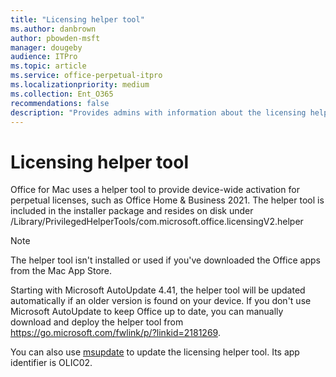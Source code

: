 ```yaml
---
title: "Licensing helper tool"
ms.author: danbrown
author: pbowden-msft
manager: dougeby
audience: ITPro
ms.topic: article
ms.service: office-perpetual-itpro
ms.localizationpriority: medium
ms.collection: Ent_O365
recommendations: false
description: "Provides admins with information about the licensing helper tool and how to update it with msupdate or manually."
---
```


# Licensing helper tool

Office for Mac uses a helper tool to provide device-wide activation for perpetual licenses, such as Office Home & Business 2021. The helper tool is included in the installer package and resides on disk under /Library/PrivilegedHelperTools/com.microsoft.office.licensingV2.helper

> [!NOTE]
> The helper tool isn't installed or used if you've downloaded the Office apps from the Mac App Store.

Starting with Microsoft AutoUpdate 4.41, the helper tool will be updated automatically if an older version is found on your device. If you don't use Microsoft AutoUpdate to keep Office up to date, you can manually download and deploy the helper tool from https://go.microsoft.com/fwlink/p/?linkid=2181269.

You can also use [msupdate](update-office-for-mac-using-msupdate.md) to update the licensing helper tool. Its app identifier is OLIC02.
